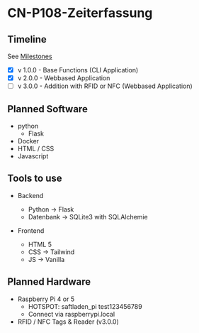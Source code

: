 # CN-P108-Zeiterfassung

## Timeline

See [Milestones](https://github.com/Saftladen-GmbH/CN-P108-Zeiterfassung/milestones)

- [x] v 1.0.0 - Base Functions (CLI Application)
- [x] v 2.0.0 - Webbased Application
- [ ] v 3.0.0 - Addition with RFID or NFC (Webbased Application)

## Planned Software

- python
  - Flask
- Docker
- HTML / CSS
- Javascript

## Tools to use

- Backend

  - Python -> Flask
  - Datenbank -> SQLite3 with SQLAlchemie

- Frontend
  - HTML 5
  - CSS -> Tailwind
  - JS -> Vanilla

## Planned Hardware

- Raspberry Pi 4 or 5
  - HOTSPOT:
    saftladen_pi
    test123456789
  - Connect via raspberrypi.local
- RFID / NFC Tags & Reader (v3.0.0)
